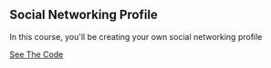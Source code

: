 ## Social Networking Profile

In this course, you'll be creating your own social networking profile

[See The Code](https://denishromenko.gitbooks.io/codeacademy_doc/content/html_structure_using_lists/index.html)

